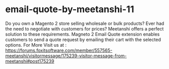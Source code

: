 # email-quote-by-meetanshi-11
Do you own a Magento 2 store selling wholesale or bulk products? Ever had the need to negotiate with customers for prices? Meetanshi offers a perfect solution to these requirements. Magneto 2 Email Quote extension enables customers to send a quote request by emailing their cart with the selected options.
For More Visit us at : https://forums.foxitsoftware.com/member/557565-meetanshi/visitormessage/175239-visitor-message-from-meetanshi#post175239
